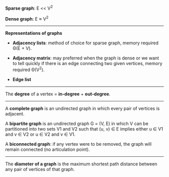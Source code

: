 **Sparse graph**: E << V<sup>2</sup>

**Dense graph**: E ≈  V<sup>2</sup>

---

**Representations of graphs**

- **Adjacency lists**: method of choice for sparse graph, memory required Θ(E + V).

- **Adjacency matrix**: may preferred when the graph is dense or we want to tell quickly if there is an edge connecting two given vertices, memory required Θ(V<sup>2</sup>).

- **Edge list**

---

The **degree** of a vertex = **in-degree** + **out-degree**.

---

A **complete graph** is an undirected graph in which every pair of vertices is adjacent.

A **bipartite graph** is an undirected graph G = (V, E) in which V can be partitioned into two sets V1 and V2 such that (u, v) ∈ E implies either u ∈ V1 and v ∈ V2 or u ∈ V2 and v ∈ V1.

A **biconnected graph**: if any vertex were to be removed, the graph will remain connected (no articulation point).

---

The **diameter of a graph** is the maximum shortest path distance between any pair of vertices of that graph.
